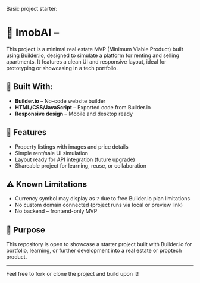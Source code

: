 Basic project starter:

# 🏡 ImobAI –

This project is a minimal real estate MVP (Minimum Viable Product) built using [Builder.io](https://builder.io), designed to simulate a platform for renting and selling apartments. It features a clean UI and responsive layout, ideal for prototyping or showcasing in a tech portfolio.

## 🔧 Built With:
- **Builder.io** – No-code website builder
- **HTML/CSS/JavaScript** – Exported code from Builder.io
- **Responsive design** – Mobile and desktop ready

## 🚀 Features
- Property listings with images and price details
- Simple rent/sale UI simulation
- Layout ready for API integration (future upgrade)
- Shareable project for learning, reuse, or collaboration

## ⚠️ Known Limitations
- Currency symbol may display as `?` due to free Builder.io plan limitations
- No custom domain connected (project runs via local or preview link)
- No backend – frontend-only MVP

## 🎯 Purpose
This repository is open to showcase a starter project built with Builder.io for portfolio, learning, or further development into a real estate or proptech product.

---

Feel free to fork or clone the project and build upon it!
